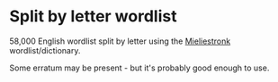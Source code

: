 # Split by letter wordlist
58,000 English wordlist split by letter using the [Mieliestronk](http://www.mieliestronk.com/wordlist.html) wordlist/dictionary.

Some erratum may be present - but it's probably good enough to use.
